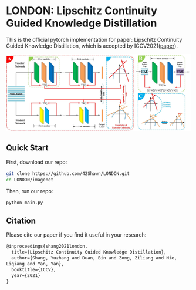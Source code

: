 # LONDON: Lipschitz Continuity Guided Knowledge Distillation
This is the official pytorch implementation for paper: Lipschitz Continuity Guided Knowledge Distillation, which is accepted by ICCV2021([paper](https://arxiv.org/abs/2108.12905)).    

<img src="pipeline.jpg" width="960">

## Quick Start
First, download our repo:
```bash
git clone https://github.com/42Shawn/LONDON.git
cd LONDON/imagenet
```
Then, run our repo:
```bash
python main.py 
```

## Citation
Please cite our paper if you find it useful in your research:

```
@inproceedings{shang2021london,    
  title={Lipschitz Continuity Guided Knowledge Distillation},    
  author={Shang, Yuzhang and Duan, Bin and Zong, Ziliang and Nie, Liqiang and Yan, Yan},    
  booktitle={ICCV},    
  year={2021}    
}
```
